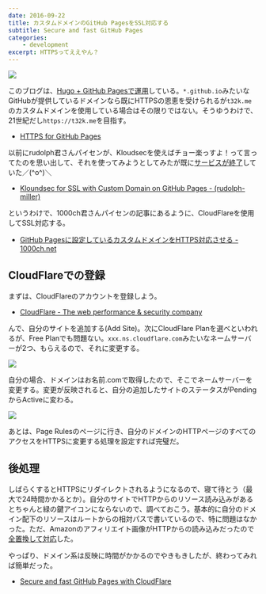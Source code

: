 ```yaml
---
date: 2016-09-22
title: カスタムドメインのGitHub PagesをSSL対応する
subtitle: Secure and fast GitHub Pages
categories: 
    - development
excerpt: HTTPSってええやん？
---
```


![](/mol/images/2016/0922-00.png)

このブログは、[Hugo + GitHub Pagesで運用](/mol/log/hugo/)している。`*.github.io`みたいなGitHubが提供しているドメインなら既にHTTPSの恩恵を受けられるが`t32k.me`のカスタムドメインを使用している場合はその限りではない。そうゆうわけで、21世紀だし`https://t32k.me`を目指す。

- [HTTPS for GitHub Pages](https://github.com/blog/2186-https-for-github-pages)

以前にrudolph君さんパイセンが、Kloudsecを使えばチョー楽っすよ！って言ってたのを思い出して、それを使ってみようとしてみたが既に[サービスが終了](https://www.reddit.com/r/webdev/comments/4s3kmf/got_an_email_saying_that_kloudsec_will_be/)していた／(^o^)＼

- [Kloundsec for SSL with Custom Domain on GitHub Pages \- \(rudolph\-miller\)](https://blog.rudolph-miller.com/2016/03/11/kloudsec-for-ssl-with-custom-domain-on-gh-pages/)

というわけで、1000ch君さんパイセンの記事にあるように、CloudFlareを使用してSSL対応する。

- [GitHub Pagesに設定しているカスタムドメインをHTTPS対応させる \- 1000ch\.net](https://1000ch.net/posts/2015/github-pages-custom-domain-in-https.html)

## CloudFlareでの登録

まずは、CloudFlareのアカウントを登録しよう。

- [CloudFlare \- The web performance & security company](https://www.cloudflare.com/)

んで、自分のサイトを追加する(Add Site)。次にCloudFlare Planを選べといわれるが、Free Planでも問題ない。`xxx.ns.cloudflare.com`みたいなネームサーバーが2つ、もらえるので、それに変更する。

![](/mol/images/2016/0922-01.png)

自分の場合、ドメインはお名前.comで取得したので、そこでネームサーバーを変更する。変更が反映されると、自分の追加したサイトのステータスがPendingからActiveに変わる。

![](/mol/images/2016/0922-02.png)

あとは、Page Rulesのページに行き、自分のドメインのHTTPページのすべてのアクセスをHTTPSに変更する処理を設定すれば完璧だ。

## 後処理

しばらくするとHTTPSにリダイレクトされるようになるので、寝て待とう（最大で24時間かかるとか）。自分のサイトでHTTPからのリソース読み込みがあるとちゃんと緑の鍵アイコンにならないので、調べておこう。基本的に自分のドメイン配下のリソースはルートからの相対パスで書いているので、特に問題はなかった。ただ、Amazonのアフィリエイト画像がHTTPからの読み込みだったので[全置換して対応](http://d.hatena.ne.jp/takeR/20141026/1414356669)した。

やっぱり、ドメイン系は反映に時間がかかるのでやきもきしたが、終わってみれば簡単だった。

- [Secure and fast GitHub Pages with CloudFlare](https://blog.cloudflare.com/secure-and-fast-github-pages-with-cloudflare/)